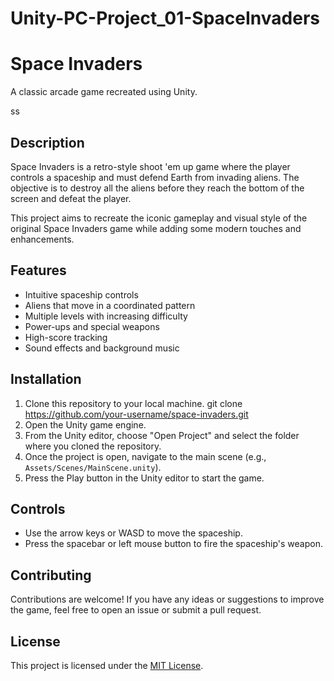 # Unity-PC-Project_01-SpaceInvaders
# Space Invaders

A classic arcade game recreated using Unity.

ss

## Description

Space Invaders is a retro-style shoot 'em up game where the player controls a spaceship and must defend Earth from invading aliens. The objective is to destroy all the aliens before they reach the bottom of the screen and defeat the player.

This project aims to recreate the iconic gameplay and visual style of the original Space Invaders game while adding some modern touches and enhancements.

## Features

- Intuitive spaceship controls
- Aliens that move in a coordinated pattern
- Multiple levels with increasing difficulty
- Power-ups and special weapons
- High-score tracking
- Sound effects and background music

## Installation

1. Clone this repository to your local machine.
   git clone https://github.com/your-username/space-invaders.git
2. Open the Unity game engine.
3. From the Unity editor, choose "Open Project" and select the folder where you cloned the repository.
4. Once the project is open, navigate to the main scene (e.g., `Assets/Scenes/MainScene.unity`).
5. Press the Play button in the Unity editor to start the game.

## Controls

- Use the arrow keys or WASD to move the spaceship.
- Press the spacebar or left mouse button to fire the spaceship's weapon.

## Contributing

Contributions are welcome! If you have any ideas or suggestions to improve the game, feel free to open an issue or submit a pull request.

## License

This project is licensed under the [MIT License](LICENSE).


